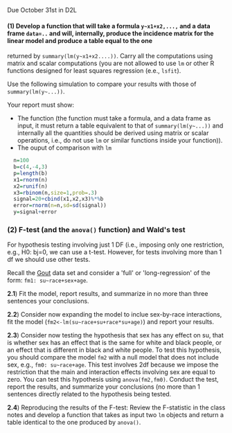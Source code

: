 Due October 31st in D2L


#### (1) Develop a function that will take a formula `y~x1+x2,...,` and a data frame `data=..` and will, internally, produce the incidence matrix for the linear model and produce a table equal to the one
returned by `summary(lm(y~x1+x2....))`. Carry all the computations using matrix and scalar computations (you are not allowed to use `lm` or other R functions designed for least squares regression (e.e., `lsfit`).

Use the following simulation to compare your results with those of `summary(lm(y~...))`.

Your report must show:
 - The function (the function must take a formula, and a data frame as input, it must return a table equivalent to that of `summary(lm(y~...))` and internally all the quantities should be derived using matrix or scalar operations, i.e., do not use `lm` or similar functions inside your function)).
 - The ouput of comparison with `lm`

```r
  n=100
  b=c(4,-4,3)
  p=length(b)
  x1=rnorm(n)
  x2=runif(n)
  x3=rbinom(n,size=1,prob=.3)
  signal=20+cbind(x1,x2,x3)%*%b
  error=rnorm(n=n,sd=sd(signal))
  y=signal+error
```

### (2) F-test (and the `anova()` function) and Wald's test

For hypothesis testing involving just 1 DF (i.e., imposing only one restriction, e.g., H0: bj=0, we can use a t-test. However, for tests involving more than 1 df we should use other tests.

Recall the [Gout](https://raw.githubusercontent.com/gdlc/STAT_COMP/master/goutData.txt) data set and consider a 'full' or 'long-regression' of the form: `fm1: su~race+sex+age`.

**2.1**) Fit the model, report results, and summarize in no more than three sentences your conclusions.

**2.2**) Consider now expanding the model to inclue sex-by-race interactions, fit the model (`fm2<-lm(su~race+su+race*su+age)`) and report your results.

**2.3**) Consider now testing the hypothesis that sex has any effect on su, that is whether sex has an effect that is the same for white and black people, or an effect that is different in black and white people. To test this hypothesis, you should compare the model `fm2` with a null model that does not include sex, e.g., `fm0: su~race+age`. This test involves 2df because we impose the restriction that the main and interaction effects involving sex are equal to zero. You can test this hypothesis using `anova(fm2,fm0)`. Conduct the test, report the results, and summarize your conclusions (no more than 1 sentences directly related to the hypothesis being tested.

**2.4**) Reproducing the results of the F-test: Review the F-statistic in the class notes and develop a function that takes as input two `lm` objects and return a table identical to the one produced by `anova()`.


